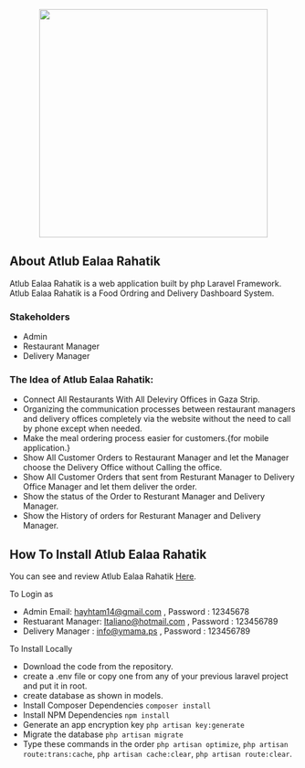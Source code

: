 <p align="center"><a href="https://food-ordring-delivery.herokuapp.com/en/login" target="_blank"><img src="https://imgur.com/3PUoNql" width="400"></a></p>


## About Atlub Ealaa Rahatik

Atlub Ealaa Rahatik is a web application built by php Laravel Framework. Atlub Ealaa Rahatik is a Food Ordring and Delivery Dashboard System. 
### Stakeholders
- Admin
- Restaurant Manager
- Delivery Manager

### The Idea of Atlub Ealaa Rahatik:

- Connect All Restaurants With All Deleviry Offices in Gaza Strip.
- Organizing the communication processes between restaurant managers and delivery offices 
  completely via the website without the need to call by phone except when needed.
- Make the meal ordering process easier for customers.{for mobile application.}
- Show All Customer Orders to Restaurant Manager and let the Manager choose the Delivery Office without Calling the office.
- Show All Customer Orders that sent from Resturant Manager to Delivery Office Manager and let them deliver the order.
- Show the status of the Order to Resturant Manager and Delivery Manager.
- Show the History of orders for Resturant Manager and Delivery Manager.      

## How To Install Atlub Ealaa Rahatik 
You can see and review Atlub Ealaa Rahatik [Here](https://food-ordring-delivery.herokuapp.com/en/login).

To Login as 
- Admin Email: hayhtam14@gmail.com , Password : 12345678
- Restuarant Manager: Italiano@hotmail.com , Password : 123456789
- Delivery Manager : info@ymama.ps , Password : 123456789

To Install Locally 
- Download the code from the repository.
- create a .env file or copy one from any of your previous laravel project and put it in root.
- create database as shown in models.
-  Install Composer Dependencies `composer install`
-  Install NPM Dependencies `npm install`
-  Generate an app encryption key `php artisan key:generate`
-  Migrate the database `php artisan migrate`
-  Type these commands in the order `php artisan optimize`, `php artisan route:trans:cache`,
 `php artisan cache:clear`, `php artisan route:clear`.


